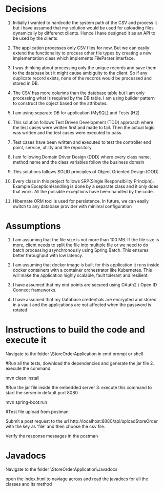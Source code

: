 # Decisions 

1. Initially i wanted to hardcode the system path of the CSV and process it but i have assumed that my solution would be used for uploading files dynamically by differenct clients. Hence i have designed it as an API to be used by the clients. 

2. The application processes only CSV files for now. But we can easily extend the functionality to process other file types by creating a new implementation class which implements FileParser interface.

3. I was thinking about processing only the unique records and save them to the database but it might cause ambiguity to the client. So if any duplicate record exists, none of the records would be processed and stored in DB.

4. The CSV has more columns than the database table but i am only processing what is required by the DB table. I am using builder pattern to construct the object based on the attributes.

5. I am using separate DB for application (MySQL) and Tests (H2).

6. This solution follows Test Driven Development (TDD) approach where the test cases were written first and made to fail. Then the actual logic was written and the test cases were executed to pass.

7. Test cases have been written and executed to test the controller end point, service, utility and the repository.

8. I am following Domain Driver Design (DDD) where every class name, method name and the class variables follow the business domain

9. This solutions follows SOLID principles of Object Oriented Design (OOD)

10. Every class in this project follows SRP(Single Responsibility Principle). Example ExceptionHandling is done by a separate class and it only does that work. All the possible exceptions have been handled by the code.

11. Hibernate ORM tool is used for persistence. In future, we can easily switch to any database provider with minimal configuration


# Assumptions

1. I am assuming that the file size is not more than 100 MB. If the file size is more, client needs to split the file into multiple file or we need to do batch processing asynchronously using Spring Batch. This ensures better throughput with low latency.

2. I am assuming that docker image is built for this application it runs inside docker containers with a container orchestrator like Kubernetes. This will make the application highly scalable, fault tolerant and resilient.

3. I have assumed that my end points are secured using OAuth2 / Open ID Connect frameworks.

4. I have assumed that my Database credentials are encrypted and stored in a vault and the applications are not affected when the password is rotated

# Instructions to build the code and execute it

Navigate to the folder \StoreOrderApplication in cmd prompt or shell

#Run all the tests, download the dependencies and generate the jar file 2. execute the command

mvn clean install

#Run the jar file inside the embedded server 3. execute this command to start the server in default port 8080

mvn spring-boot:run

#Test file upload from postman

Submit a post request to the url http://localhost:8080/api/uploadStoreOrder with the key as 'file' and then choose the csv file.

Verify the response messages in the postman

# Javadocs

Navigate to the folder \StoreOrderApplication\Javadocs

open the index.html to naviage across and read the javadocs for all the classes and its method
